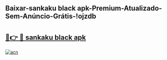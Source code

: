 
## Baixar-sankaku black apk-Premium-Atualizado-Sem-Anúncio-Grátis-!ojzdb

# <h2><a href="https://andorid.site?title=sankaku_black_apk&ref=27">🔗👉 🔴 sankaku black apk</a></h2>

[![acn](https://github.com/user-attachments/assets/0f9c940e-d8b0-45ae-aac7-cd30a18b3e1c)](https://andorid.site?title=sankaku_black_apk&ref=27)


